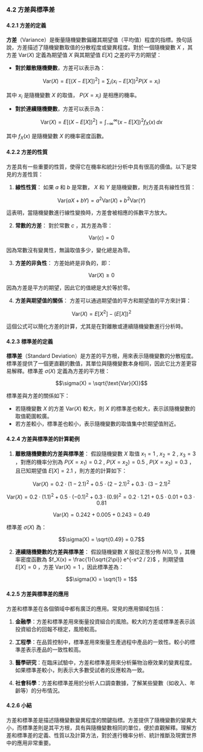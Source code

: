### 4.2 方差與標準差

#### 4.2.1 方差的定義

**方差**（Variance）是衡量隨機變數偏離其期望值（平均值）程度的指標。換句話說，方差描述了隨機變數取值的分散程度或變異程度。對於一個隨機變數  $`X`$ ，其方差  $`\text{Var}(X)`$  定義為期望值  $`X`$  與其期望值  $`E[X]`$  之差的平方的期望：

- **對於離散隨機變數**，方差可以表示為：
  
```math
\text{Var}(X) = E[(X - E[X])^2] = \sum_{i} (x_i - E[X])^2 P(X = x_i)
```

  其中  $`x_i`$  是隨機變數  $`X`$  的取值， $`P(X = x_i)`$  是相應的機率。

- **對於連續隨機變數**，方差可以表示為：
  
```math
\text{Var}(X) = E[(X - E[X])^2] = \int_{-\infty}^{\infty} (x - E[X])^2 f_X(x) \, dx
```

  其中  $`f_X(x)`$  是隨機變數  $`X`$  的機率密度函數。

#### 4.2.2 方差的性質

方差具有一些重要的性質，使得它在機率和統計分析中具有很高的價值。以下是常見的方差性質：

1. **線性性質**：
   如果  $`a`$  和  $`b`$  是常數， $`X`$  和  $`Y`$  是隨機變數，則方差具有線性性質：
   
```math
\text{Var}(aX + bY) = a^2 \text{Var}(X) + b^2 \text{Var}(Y)
```

   這表明，當隨機變數進行線性變換時，方差會被相應的係數平方放大。

2. **常數的方差**：
   對於常數  $`c`$ ，其方差為零：
   
```math
\text{Var}(c) = 0
```

   因為常數沒有變異性，無論取值多少，變化總是為零。

3. **方差的非負性**：
   方差始終是非負的，即：
   
```math
\text{Var}(X) \geq 0
```

   因為方差是平方的期望，因此它的值總是大於等於零。

4. **方差與期望值的關係**：
   方差可以通過期望值的平方和期望值的平方來計算：
   
```math
\text{Var}(X) = E[X^2] - (E[X])^2
```

   這個公式可以簡化方差的計算，尤其是在對離散或連續隨機變數進行分析時。

#### 4.2.3 標準差的定義

**標準差**（Standard Deviation）是方差的平方根，用來表示隨機變數的分散程度。標準差提供了一個更直觀的數值，其單位與隨機變數本身相同，因此它比方差更容易解釋。標準差  $`\sigma(X)`$  定義為方差的平方根：

```math
\sigma(X) = \sqrt{\text{Var}(X)}
```

標準差與方差的關係如下：
- 若隨機變數  $`X`$  的方差  $`\text{Var}(X)`$  較大，則  $`X`$  的標準差也較大，表示該隨機變數的取值範圍較廣。
- 若方差較小，標準差也較小，表示隨機變數的取值集中於期望值附近。

#### 4.2.4 方差與標準差的計算範例

1. **離散隨機變數的方差與標準差**：
   假設隨機變數  $`X`$  取值  $`x_1 = 1`$ ,  $`x_2 = 2`$ ,  $`x_3 = 3`$ ，對應的機率分別為  $`P(X = x_1) = 0.2`$ ,  $`P(X = x_2) = 0.5`$ ,  $`P(X = x_3) = 0.3`$ ，且已知期望值  $`E[X] = 2.1`$ ，則方差的計算如下：
   
```math
\text{Var}(X) = 0.2 \cdot (1 - 2.1)^2 + 0.5 \cdot (2 - 2.1)^2 + 0.3 \cdot (3 - 2.1)^2
```

   
```math
\text{Var}(X) = 0.2 \cdot (1.1)^2 + 0.5 \cdot (-0.1)^2 + 0.3 \cdot (0.9)^2 = 0.2 \cdot 1.21 + 0.5 \cdot 0.01 + 0.3 \cdot 0.81
```

   
```math
\text{Var}(X) = 0.242 + 0.005 + 0.243 = 0.49
```

   標準差  $`\sigma(X)`$  為：
   
```math
\sigma(X) = \sqrt{0.49} = 0.7
```


2. **連續隨機變數的方差與標準差**：
   假設隨機變數  $`X`$  服從正態分佈  $`N(0, 1)`$ ，其機率密度函數為  $`f_X(x) = \frac{1}{\sqrt{2\pi}} e^{-x^2 / 2}`$ ，則期望值  $`E[X] = 0`$ ，方差  $`\text{Var}(X) = 1`$ ，因此標準差為：
   
```math
\sigma(X) = \sqrt{1} = 1
```


#### 4.2.5 方差與標準差的應用

方差和標準差在各個領域中都有廣泛的應用。常見的應用領域包括：

1. **金融學**：方差和標準差用來衡量投資組合的風險。較大的方差或標準差表示該投資組合的回報不穩定，風險較高。

2. **工程學**：在品質控制中，標準差用來衡量生產過程中產品的一致性。較小的標準差表示產品的一致性較高。

3. **醫學研究**：在臨床試驗中，方差和標準差用來分析藥物治療效果的變異程度。如果標準差較小，則表示大多數受試者的反應較為一致。

4. **社會科學**：方差和標準差用於分析人口調查數據，了解某些變數（如收入、年齡等）的分布情況。

#### 4.2.6 小結

方差和標準差是描述隨機變數變異程度的關鍵指標。方差提供了隨機變數的變異大小，而標準差則是其平方根，具有與隨機變數相同的單位，便於直觀解釋。理解方差和標準差的定義、性質以及計算方法，對於進行機率分析、統計推斷及現實世界中的應用非常重要。